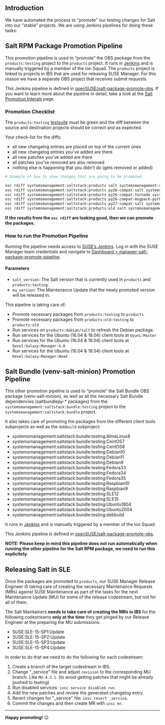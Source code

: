 ## Introduction

We have automated the process to "promote" our testing changes for Salt into our "stable" projects. We are using Jenkins pipelines for doing these tasks:

## Salt RPM Package Promotion Pipeline
This promotion pipeline is used to &ldquo;promote&rdquo; the OBS package from the `products:testing` project to the `products` project. It runs in [Jenkins](https://ci.suse.de) and is manually triggered by a member of the Ion Squad. The `products` project is linked to projects in IBS that are used for releasing SUSE Manager. For this reason we have a separate OBS project that receives submit requests.

This Jenkins pipeline is defined in [openSUSE/salt-package-promote-obs](https://github.com/openSUSE/salt-package-promote-obs). If you want to learn more about the pipeline in detail, take a look at the [Salt Promotion Interals](https://github.com/openSUSE/salt/wiki/Salt-Promotion-Pipeline-Internals) page.

### Promotion Checklist

The `products:testing` [testsuite](https://ci.suse.de/user/manager/my-views/view/Salt/view/default/) must be green and the diff between the source and destination projects should be correct and as expected.

Your check-list for the diffs:

- all new changelog entries are placed on top of the current ones
- all new changelog entries you've added are there
- all new patches you've added are there
- all patches you've removed are also removed
- nothing else is happening that you didn't do (gets removed or added)


```bash
# Example of how to show changes that are going to be promoted

osc rdiff systemsmanagement:saltstack:products salt systemsmanagement:saltstack:products:testing
osc rdiff systemsmanagement:saltstack:products py26-compat-salt systemsmanagement:saltstack:products:testing
osc rdiff systemsmanagement:saltstack:products py26-compat-tornado systemsmanagement:saltstack:products:testing
osc rdiff systemsmanagement:saltstack:products py26-compat-msgpack-python systemsmanagement:saltstack:products:testing
osc rdiff systemsmanagement:saltstack:products py27-compat-salt systemsmanagement:saltstack:products:testing
osc rdiff systemsmanagement:saltstack:products:old salt systemsmanagement:saltstack:products:old:testing
```

**If the results from the `osc rdiff` are looking good, then we can promote the packages.**

### How to run the Promotion Pipeline

Running the pipeline needs access to [SUSE&rsquo;s Jenkins](https://ci.suse.de). Log in with the SUSE Manager team credentials and navigate to
[Dashboard > manager-salt-package-promote-pipeline](https://ci.suse.de/job/manager-salt-package-promote-pipeline/build?delay=0sec).

#### Parameters

-   `salt_version`: The Salt version that is currently used in `products` and `products:testing`.
-   `mu_version`: The Maintenance Update that the newly promoted version will be released in.


This pipeline is taking care of:
- Promote necessary packages from `products:testing` to `products`
- Promote necessary packages from `products:old:testing` to `products:old`
- Run services on `products:debian/salt` to refresh the Debian package.
- Run services for the Ubuntu (16.04 & 18.04) client tools at `Uyuni:Master`
- Run services for the Ubuntu (16.04 & 18.04) client tools at `Devel:Galaxy:Manager:4.0`
- Run services for the Ubuntu (16.04 & 18.04) client tools at `Devel:Galaxy:Manager:Head`

## Salt Bundle (venv-salt-minion) Promotion Pipeline
This other promotion pipeline is used to &ldquo;promote&rdquo; the Salt Bundle OBS package (venv-salt-minion), as well as all the necessary Salt Bundle dependencies (saltbundlepy-* packages) from the `systemsmanagement:saltstack:bundle:testing` project to the `systemsmanagement:saltstack:bundle` project.

It also takes care of promoting the packages from the different client tools subprojects as well as the `debbuild` subproject:

- systemsmanagement:saltstack:bundle:testing:AlmaLinux8
- systemsmanagement:saltstack:bundle:testing:CentOS7
- systemsmanagement:saltstack:bundle:testing:CentOS8
- systemsmanagement:saltstack:bundle:testing:Debian10
- systemsmanagement:saltstack:bundle:testing:Debian11
- systemsmanagement:saltstack:bundle:testing:Debian9
- systemsmanagement:saltstack:bundle:testing:Fedora33
- systemsmanagement:saltstack:bundle:testing:Fedora34
- systemsmanagement:saltstack:bundle:testing:Fedora35
- systemsmanagement:saltstack:bundle:testing:Raspbian10
- systemsmanagement:saltstack:bundle:testing:Raspbian9
- systemsmanagement:saltstack:bundle:testing:SLE12
- systemsmanagement:saltstack:bundle:testing:SLE15
- systemsmanagement:saltstack:bundle:testing:Ubuntu1804
- systemsmanagement:saltstack:bundle:testing:Ubuntu2004
- systemsmanagement:saltstack:bundle:testing:debbuild

It runs in [Jenkins](https://ci.suse.de) and is manually triggered by a member of the Ion Squad. 

This Jenkins pipeline is defined in [openSUSE/salt-package-promote-obs](https://github.com/openSUSE/salt-package-promote-obs).

**NOTE: Please keep in mind this pipeline does not run automatically when running the other pipeline for the Salt RPM package, we need to run this explicitely.**

## Releasing Salt in SLE
Once the packages are promoted to `products`, our SUSE Manager Release Engineer iS taking care of creating the necessary Maintenance Requests (MRs) against SUSE Maintenance as part of the tasks for the next Maintenance Update (MU) for some of the release codestream, but not for all of them.

The Salt Maintainers **needs to take care of creating the MRs in IBS** for the following codestreams **only at the time** they get pinged by our Release Engineer at the preparing the MU submissions:

- SUSE:SLE-15-SP1:Update
- SUSE:SLE-15-SP2:Update
- SUSE:SLE-15-SP3:Update
- SUSE:SLE-15-SP4:Update

In order to do that we need to do the following for each codestream:

1) Create a branch of the target codestream in IBS.
2) Change "_service" file and adjust `revision` to the corresponding MU branch. Like `MU-4.3.1`. (to avoid getting patches that might be already pushed to testing)
3) Run disabled services: `iosc service disabled run`.
4) Add the new patches and review the generated changelog entry.
5) Revert changes for "_service" file: `iosc revert _service`.
6) Commit the changes and then create MR with `iosc mr`.

---
**Happy promoting!** :wink: 